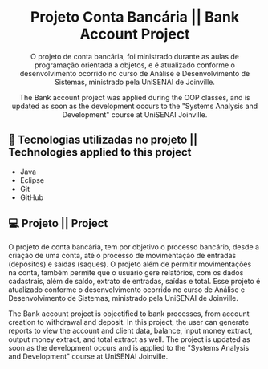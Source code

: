 <h1 align="center"> 
  Projeto Conta Bancária || Bank Account Project
  </h1>
  
 <div align="center">  
  <p>O projeto de conta bancária, foi ministrado durante as aulas de programação orientada a objetos, e é atualizado conforme o desenvolvimento ocorrido no curso de Análise e Desenvolvimento de Sistemas, ministrado pela UniSENAI de Joinville.</br>
  <p>The Bank account project was applied during the OOP classes, and is updated as soon as the development occurs to the "Systems Analysis and Development" course at UniSENAI Joinville. </br></div>
  
<h2 align="left">   🚀 Tecnologias utilizadas no projeto || Technologies applied to this project </h2>

 <div align="left">  
  <ul>
    <li>Java</li>
    <li>Eclipse</li>
    <li>Git</li>
    <li>GitHub</li>
  </ul>
  </div>
  
  
  <h2 align="left">   💻 Projeto || Project </h2>
  
 <div align="left">  
  <p>O projeto de conta bancária, tem por objetivo o processo bancário, desde a criação de uma conta, até o processo de movimentação de entradas (depósitos) e saídas (saques). O projeto além de permitir movimentações na conta, também permite que o usuário gere relatórios, com os dados cadastrais, além de saldo, extrato de entradas, saídas e total. Esse projeto é atualizado conforme o desenvolvimento ocorrido no curso de Análise e Desenvolvimento de Sistemas, ministrado pela UniSENAI de Joinville.</br>
  <p>The Bank account project is objectified to bank processes, from account creation to withdrawal and deposit. In this project, the user can generate reports to view the account and client data, balance, input money extract, output money extract, and total extract as well. The project is updated as soon as the development occurs and is applied to the "Systems Analysis and Development" course at UniSENAI Joinville. </br></div>
  
